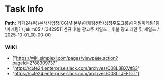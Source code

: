 # Task Info

**Path:** 카페24(주)\본사사업장\[CG]MI본부\마케팅센터\성장주도그룹\디지털마케팅1팀\마케팅1 / jekim05 / [342951] 신규 후불 광고주 세일즈 _ 후불 광고 제안 및 세일즈 / 2025-10-01_00-00-00

### WIKI
- ["https://wiki.simplexi.com/pages/viewpage.action?pageId=2788309737"
- "https://cafe24.enterprise.slack.com/archives/C08L3BXV8S3"
- "https://cafe24.enterprise.slack.com/archives/C08LLJEE10T"]

